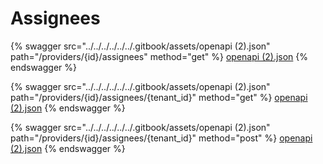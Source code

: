 # Assignees

{% swagger src="../../../../../../.gitbook/assets/openapi (2).json" path="/providers/{id}/assignees" method="get" %}
[openapi (2).json](<../../../../../../.gitbook/assets/openapi (2).json>)
{% endswagger %}

{% swagger src="../../../../../../.gitbook/assets/openapi (2).json" path="/providers/{id}/assignees/{tenant_id}" method="get" %}
[openapi (2).json](<../../../../../../.gitbook/assets/openapi (2).json>)
{% endswagger %}

{% swagger src="../../../../../../.gitbook/assets/openapi (2).json" path="/providers/{id}/assignees/{tenant_id}" method="post" %}
[openapi (2).json](<../../../../../../.gitbook/assets/openapi (2).json>)
{% endswagger %}
